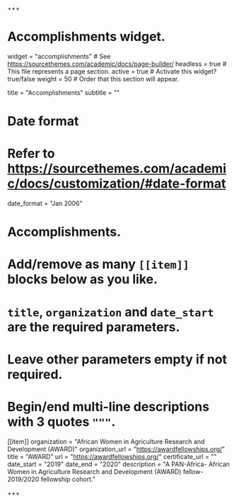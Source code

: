 +++
# Accomplishments widget.
widget = "accomplishments"  # See https://sourcethemes.com/academic/docs/page-builder/
headless = true  # This file represents a page section.
active = true  # Activate this widget? true/false
weight = 50  # Order that this section will appear.

title = "Accomplish&shy;ments"
subtitle = ""

# Date format
#   Refer to https://sourcethemes.com/academic/docs/customization/#date-format
date_format = "Jan 2006"

# Accomplishments.
#   Add/remove as many `[[item]]` blocks below as you like.
#   `title`, `organization` and `date_start` are the required parameters.
#   Leave other parameters empty if not required.
#   Begin/end multi-line descriptions with 3 quotes `"""`.

[[item]]
  organization = "African Women in Agriculture Research and Development (AWARD)"
  organization_url = "https://awardfellowships.org/"
  title = "AWARD"
  url = "https://awardfellowships.org/"
  certificate_url = ""
  date_start = "2019"
  date_end = "2020"
  description = "A PAN-Africa- African Women in Agriculture Research and Development (AWARD) fellow- 2019/2020 fellowship cohort."
  
+++
